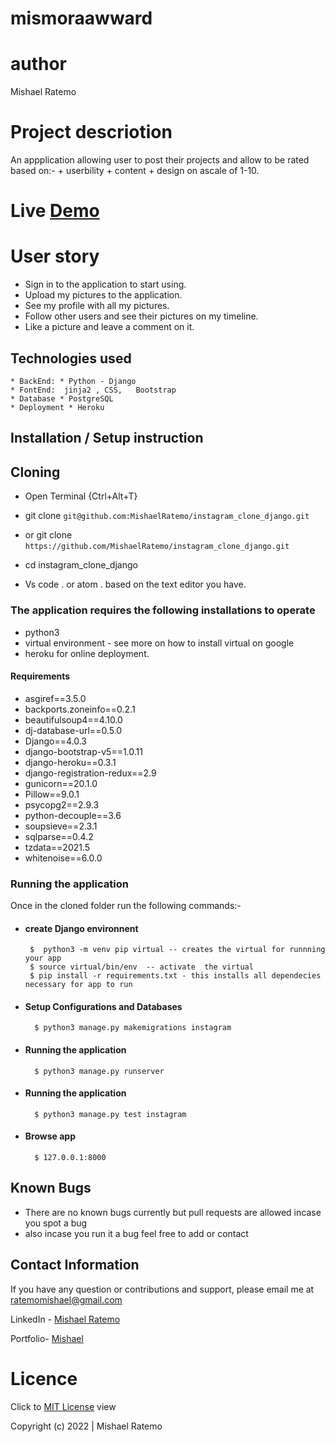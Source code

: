 # mismoraawward

# author
Mishael Ratemo
 
# Project descriotion
An appplication allowing user to post their projects and allow to be rated based on:-
        + userbility
        + content
        + design
on ascale of 1-10.
# Live [Demo](https://mismoraawward.herokuapp.com/)

# User story

+ Sign in to the application to start using.
+ Upload my pictures to the application.
+ See my profile with all my pictures.
+ Follow other users and see their pictures on my timeline.
+ Like a picture and leave a comment on it.


## Technologies used
    * BackEnd: * Python - Django
    * FontEnd:  jinja2 , CSS,   Bootstrap
    * Database * PostgreSQL
    * Deployment * Heroku

## Installation / Setup instruction

## Cloning
* Open Terminal {Ctrl+Alt+T}

* git clone ``git@github.com:MishaelRatemo/instagram_clone_django.git``

 + or
 git clone ``https://github.com/MishaelRatemo/instagram_clone_django.git``

* cd instagram_clone_django

* Vs code . or atom . based on the text editor you have.

### The application requires the following installations to operate 
* python3
* virtual environment - see more on how to install virtual on google
* heroku for online deployment.
#### Requirements
+   asgiref==3.5.0
+   backports.zoneinfo==0.2.1
+   beautifulsoup4==4.10.0
+   dj-database-url==0.5.0
+   Django==4.0.3
+   django-bootstrap-v5==1.0.11
+   django-heroku==0.3.1
+   django-registration-redux==2.9
+   gunicorn==20.1.0
+   Pillow==9.0.1
+   psycopg2==2.9.3
+   python-decouple==3.6
+   soupsieve==2.3.1
+   sqlparse==0.4.2
+   tzdata==2021.5
+   whitenoise==6.0.0
### Running the application
Once in the cloned folder run the following commands:-
 * #### create Django environnent
        $  python3 -m venv pip virtual -- creates the virtual for runnning your app      
        $ source virtual/bin/env  -- activate  the virtual
        $ pip install -r requirements.txt - this installs all dependecies necessary for app to run
* #### Setup Configurations and Databases
        $ python3 manage.py makemigrations instagram 

* #### Running the application
        $ python3 manage.py runserver

* #### Running the application
        $ python3 manage.py test instagram

* #### Browse app
        $ 127.0.0.1:8000

## Known Bugs
* There are no known bugs currently but pull requests are allowed incase you spot a bug
* also incase you run it a bug feel free to add or contact

## Contact Information 

If you have any question or contributions and support, please email me at [ratemomishael@gmail.com](ratemomishael@gmail.com)

LinkedIn - [Mishael Ratemo](www.linkedin.com/in/mishael-mosoti-37b786161/)


Portfolio- [Mishael](https://mishaelratemo.github.io/my_portfolio/)
# Licence

Click to  [MIT License](Licence) view

 Copyright (c) 2022 | Mishael Ratemo
